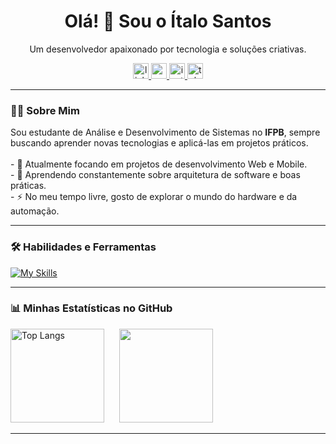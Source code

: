 <h1 align="center">Olá! 👋 Sou o Ítalo Santos</h1>
<p align="center">
  Um desenvolvedor apaixonado por tecnologia e soluções criativas.
</p>

<p align="center">
  <a href="https://www.linkedin.com/in/italo520" target="_blank">
    <img src="https://img.shields.io/static/v1?message=LinkedIn&logo=linkedin&label=&color=0077B5&logoColor=white&labelColor=&style=for-the-badge" height="25" alt="linkedin logo" />
  </a>
  <a href="mailto:italo520@gmail.com" target="_blank">
    <img src="https://img.shields.io/static/v1?message=Gmail&logo=gmail&label=&color=D14836&logoColor=white&labelColor=&style=for-the-badge" height="25" alt="gmail logo" />
  </a>
  <a href="https://www.instagram.com/italo.520/" target="_blank">
    <img src="https://img.shields.io/static/v1?message=Instagram&logo=instagram&label=&color=E4405F&logoColor=white&labelColor=&style=for-the-badge" height="25" alt="instagram logo" />
  </a>
  <a href="https://t.me/italo520" target="_blank">
    <img src="https://img.shields.io/static/v1?message=Telegram&logo=telegram&label=&color=2CA5E0&logoColor=white&labelColor=&style=for-the-badge" height="25" alt="telegram logo" />
  </a>
</p>

---

### 👨‍💻 Sobre Mim

<p>
  Sou estudante de Análise e Desenvolvimento de Sistemas no <strong>IFPB</strong>, sempre buscando aprender novas tecnologias e aplicá-las em projetos práticos. 
  <br><br>
  - 🔭 Atualmente focando em projetos de desenvolvimento Web e Mobile.
  <br>
  - 🌱 Aprendendo constantemente sobre arquitetura de software e boas práticas.
  <br>
  - ⚡ No meu tempo livre, gosto de explorar o mundo do hardware e da automação.
</p>

---

### 🛠️ Habilidades e Ferramentas

[![My Skills](https://skillicons.dev/icons?i=py,java,dart,js,django,spring,flutter,html,css,docker,fastapi,mysql&perline=4)](https://skillicons.dev)

---

### 📊 Minhas Estatísticas no GitHub

<div align="left">
  <img height="150" src="https://github-readme-stats.vercel.app/api/top-langs/?username=italo520&layout=compact&theme=dracula&hide_border=true&hide=c%2B%2B,objective-c,Cmake,C,swift,kotlin&count_private=true" alt="Top Langs" />
  &nbsp;&nbsp;&nbsp;&nbsp;
  <picture>
    <source
      srcset="https://github-readme-stats.vercel.app/api?username=italo520&show_icons=true&theme=dracula&hide_border=true"
      media="(prefers-color-scheme: dark)"
    />
    <source
      srcset="https://github-readme-stats.vercel.app/api?username=italo520&show_icons=true&theme=default&hide_border=true"
      media="(prefers-color-scheme: light), (prefers-color-scheme: no-preference)"
    />
    <img height="150" src="https://github-readme-stats.vercel.app/api?username=italo520&show_icons=true" />
  </picture>
</div>

---

